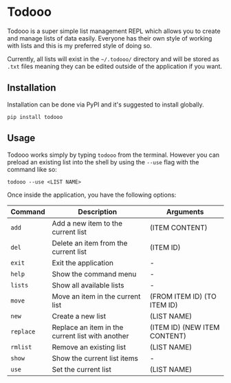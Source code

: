 # Todooo

Todooo is a super simple list management REPL which allows you to create and
manage lists of data easily. Everyone has their own style of working with lists
and this is my preferred style of doing so.

Currently, all lists will exist in the `~/.todooo/` directory and will be
stored as `.txt` files meaning they can be edited outside of the application if
you want.

## Installation

Installation can be done via PyPI and it's suggested to install globally.

```
pip install todooo
```

## Usage

Todooo works simply by typing `todooo` from the terminal. However you can
preload an existing list into the shell by using the `--use` flag with the
command like so:

```
todooo --use <LIST NAME>
```

Once inside the application, you have the following options:

| Command   | Description                                       | Arguments                     |
|-----------|---------------------------------------------------|-------------------------------|
| `add`     | Add a new item to the current list                | (ITEM CONTENT)                |
| `del`     | Delete an item from the current list              | (ITEM ID)                     |
| `exit`    | Exit the application                              | -                             |
| `help`    | Show the command menu                             | -                             |
| `lists`   | Show all available lists                          | -                             |
| `move`    | Move an item in the current list                  | (FROM ITEM ID) (TO ITEM ID)   |
| `new`     | Create a new list                                 | (LIST NAME)                   |
| `replace` | Replace an item in the current list with another  | (ITEM ID) (NEW ITEM CONTENT)  |
| `rmlist`  | Remove an existing list                           | (LIST NAME)                   |
| `show`    | Show the current list items                       | -                             |
| `use`     | Set the current list                              | (LIST NAME)                   |
